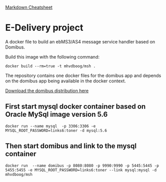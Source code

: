 [Markdown Cheatsheet](https://github.com/adam-p/markdown-here/wiki/Markdown-Cheatsheet)

# E-Delivery project
A docker file to build an ebMS3/AS4 message service handler based on Domibus.

Build this image with the following command:

`docker build --rm=true -t mhvdboog/msh .`

The repository contains one docker files for the domibus app and depends on the domibus app being available in the docker context.

[Download the domibus distribution here](https://joinup.ec.europa.eu/nexus/content/repositories/releases/eu/europa/ec/cipa/cef-edelivery-distribution/3.2.0-alpha-1/cef-edelivery-distribution-3.2.0-alpha-1-as4-jboss.zip)

## First start mysql docker container based on Oracle MySql image version 5.6
`docker run --name mysql  -p 3306:3306 -e MYSQL_ROOT_PASSWORD=links6:toner -d mysql:5.6`

## Then start domibus and link to the mysql container
`docker run  --name domibus -p 8080:8080 -p 9990:9990 -p 5445:5445 -p 5455:5455 -e MYSQL_ROOT_PASSWORD=links6:toner --link mysql:mysql -d mhvdboog/msh`

